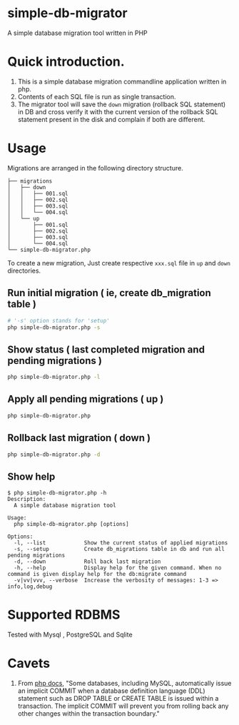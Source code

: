 # simple-db-migrator
A simple database migration tool written in PHP

# Quick introduction.

1. This is a simple database migration commandline application written in php.
2. Contents of each SQL file is run as single transaction.
3. The migrator tool will save the `down` migration (rollback SQL statement) in DB and cross verify it with the current version of the rollback SQL statement present in the disk and complain if both are different. 

# Usage

Migrations are arranged in the following directory structure.
```
├── migrations
│   ├── down
│   │   ├── 001.sql
│   │   ├── 002.sql
│   │   ├── 003.sql
│   │   └── 004.sql
│   └── up
│       ├── 001.sql
│       ├── 002.sql
│       ├── 003.sql
│       └── 004.sql
└── simple-db-migrator.php

```

To create a new migration, Just create respective `xxx.sql` file in `up` and `down` directories.

## Run initial migration ( ie, create db_migration table )
```bash
# '-s' option stands for 'setup'
php simple-db-migrator.php -s
```

## Show status ( last completed migration and pending migrations )
```bash
php simple-db-migrator.php -l
```

## Apply all pending migrations ( up )
```bash
php simple-db-migrator.php
```

## Rollback last migration ( down )
```bash
php simple-db-migrator.php -d
```

## Show help
```
$ php simple-db-migrator.php -h
Description:
  A simple database migration tool

Usage:
  php simple-db-migrator.php [options]

Options:
  -l, --list            Show the current status of applied migrations
  -s, --setup           Create db_migrations table in db and run all pending migrations
  -d, --down            Roll back last migration
  -h, --help            Display help for the given command. When no command is given display help for the db:migrate command
  -v|vv|vvv, --verbose  Increase the verbosity of messages: 1-3 => info,log,debug
```

# Supported RDBMS
Tested with Mysql , PostgreSQL and Sqlite

# Cavets

1. From [php docs](https://www.php.net/manual/en/pdo.begintransaction.php),  "Some databases, including MySQL, automatically issue an implicit COMMIT when a database definition language (DDL) statement such as DROP TABLE or CREATE TABLE is issued within a transaction. The implicit COMMIT will prevent you from rolling back any other changes within the transaction boundary."

